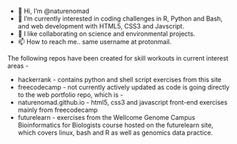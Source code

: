- 👋 Hi, I’m @naturenomad
- 👀 I’m currently interested in coding challenges in R, Python and Bash, and web development with HTML5, CSS3 and Javscript.
- 💞️ I like collaborating on science and environmental projects.
- 📫 How to reach me.. same username at protonmail.

<!---
naturenomad/naturenomad is a ✨ special ✨ repository because its `README.md` (this file) appears on your GitHub profile.
You can click the Preview link to take a look at your changes.
--->

The following repos have been created for skill workouts in current interest areas -
- hackerrank - contains python and shell script exercises from this site
- freecodecamp - not currently actively updated as code is going directly to the web portfolio repo, which is -
- naturenomad.github.io - html5, css3 and javascript front-end exercises mainly from freecodecamp
- futurelearn - exercises from the Wellcome Genome Campus Bioinformatics for Biologists course hosted on the futurelearn site, which covers linux, bash and R as well as genomics data practice.
